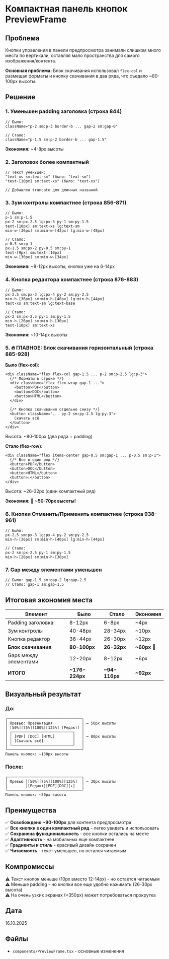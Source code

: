 # Компактная панель кнопок PreviewFrame

## Проблема
Кнопки управления в панели предпросмотра занимали слишком много места по вертикали, оставляя мало пространства для самого изображения/контента.

**Основная проблема:** Блок скачивания использовал `flex-col` и размещал форматы и кнопку скачивания в два ряда, что съедало ~80-100px высоты.

## Решение

### 1. Уменьшен padding заголовка (строка 844)
```tsx
// Было:
className="p-2 sm:p-3 border-b ... gap-2 sm:gap-0"

// Стало:
className="p-1.5 sm:p-2 border-b ... gap-1.5"
```
**Экономия:** ~4-8px высоты

### 2. Заголовок более компактный
```tsx
// Текст уменьшен:
"text-xs sm:text-sm" (было: "text-sm")
"text-[10px] sm:text-xs" (было: "text-xs")

// Добавлен truncate для длинных названий
```

### 3. Зум контролы компактнее (строка 856-871)
```tsx
// Было:
p-1 sm:p-1.5
px-2 sm:px-2.5 lg:px-3 py-1 sm:py-1.5
text-[10px] sm:text-xs lg:text-sm
min-w-[36px] sm:min-w-[42px] lg:min-w-[48px]

// Стало:
p-0.5 sm:p-1
px-1.5 sm:px-2 py-0.5 sm:py-1
text-[9px] sm:text-[10px]
min-w-[30px] sm:min-w-[34px]
```
**Экономия:** ~8-12px высоты, кнопки уже на 6-14px

### 4. Кнопка редактора компактнее (строка 876-883)
```tsx
// Было:
px-2.5 sm:px-3 lg:px-4 py-2 sm:py-2.5
min-h-[36px] sm:min-h-[40px] lg:min-h-[44px]
text-xs sm:text-sm lg:text-base

// Стало:
px-2 sm:px-2.5 py-1 sm:py-1.5
min-h-[26px] sm:min-h-[30px]
text-[10px] sm:text-xs
```
**Экономия:** ~10-14px высоты

### 5. 🔥 ГЛАВНОЕ: Блок скачивания горизонтальный (строка 885-928)

**Было (flex-col):**
```tsx
<div className="flex flex-col gap-1.5 ... p-2 sm:p-2.5 lg:p-3">
  {/* Форматы в строке */}
  <div className="flex flex-wrap gap-1 ...">
    <button>PDF</button>
    <button>DOC</button>
    <button>HTML</button>
  </div>
  
  {/* Кнопка скачивания отдельно снизу */}
  <button className="... py-2 sm:py-2.5 lg:py-3">
    Скачать всё
  </button>
</div>
```
Высота: ~80-100px (два ряда + padding)

**Стало (flex-row):**
```tsx
<div className="flex items-center gap-0.5 sm:gap-1 ... p-0.5 sm:p-1">
  {/* Все в один ряд */}
  <button>PDF</button>
  <button>DOC</button>
  <button>HTML</button>
  <button>↓</button>
</div>
```
Высота: ~26-32px (один компактный ряд)

**Экономия:** 🎉 **~50-70px высоты!**

### 6. Кнопки Отменить/Применить компактнее (строка 938-961)
```tsx
// Было:
px-2.5 sm:px-3 lg:px-4 py-2 sm:py-2.5
min-h-[36px] sm:min-h-[40px] lg:min-h-[44px]

// Стало:
px-2 sm:px-2.5 py-1 sm:py-1.5
min-h-[26px] sm:min-h-[30px]
```

### 7. Gap между элементами уменьшен
```tsx
// Было: gap-1.5 sm:gap-2 lg:gap-2.5
// Стало: gap-1 sm:gap-1.5
```

## Итоговая экономия места

| Элемент | Было | Стало | Экономия |
|---------|------|-------|----------|
| Padding заголовка | 8-12px | 6-8px | ~4px |
| Зум контролы | 40-48px | 28-34px | ~10px |
| Кнопка редактор | 36-44px | 26-30px | ~12px |
| **Блок скачивания** | **80-100px** | **26-32px** | **~60px** 🎉 |
| Gaps между элементами | 12-20px | 8-12px | ~6px |
| **ИТОГО** | **~176-224px** | **~94-116px** | **~92px** |

## Визуальный результат

### До:
```
┌─────────────────────────────────┐
│ Превью: Презентация             │ ← 50px высоты
│ [50%][75%][100%][125%] [Редакт] │
│ ┌───────────────────────────┐   │
│ │ [PDF] [DOC] [HTML]        │   │ ← 80px высоты
│ │ [Скачать всё]             │   │
│ └───────────────────────────┘   │
└─────────────────────────────────┘
Панель кнопок: ~130px высоты
```

### После:
```
┌─────────────────────────────────┐
│ Превью │[50%][75%][100%][125%]  │ ← 30px высоты
│        │[Редакт][PDF][DOC][↓]   │
└─────────────────────────────────┘
Панель кнопок: ~30px высоты
```

## Преимущества

✅ **Освобождено ~90-100px** для контента предпросмотра  
✅ **Все кнопки в один компактный ряд** - легко увидеть и использовать  
✅ **Сохранена функциональность** - все кнопки остались на месте  
✅ **Адаптивность** - на мобильных еще компактнее  
✅ **Градиенты и стиль** - красивый дизайн сохранен  
✅ **Читаемость** - текст уменьшен, но остался читаемым  

## Компромиссы

⚠️ Текст кнопок меньше (10px вместо 12-14px) - но остается читаемым  
⚠️ Меньше padding - но кнопки все еще удобно нажимать (26-30px высота)  
⚠️ На очень узких экранах (<350px) может потребоваться прокрутка

## Дата
16.10.2025

## Файлы
- `components/PreviewFrame.tsx` - основные изменения

